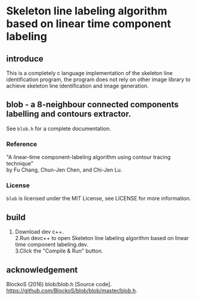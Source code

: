 # Skeleton line labeling algorithm based on linear time component labeling
## introduce
  This is a completely c language implementation of the skeleton line identification program, the program does not rely on other image library to achieve skeleton line identification and image generation.
## blob - a 8-neighbour connected components labelling and contours extractor.

See `blob.h` for a complete documentation.

### Reference ##
"A linear-time component-labeling algorithm using contour tracing technique"  
 by Fu Chang, Chun-Jen Chen, and Chi-Jen Lu.
### License ##
`blob` is licensed under the MIT License, see LICENSE for more information.
## build
1. Download dev c++.  
2.Run devc++ to open Skeleton line labeling algorithm based on linear time component labeling.dev.  
3.Click the "Compile & Run" button.  
## acknowledgement
BlockoS (2016) blob/blob.h [Source code]. https://github.com/BlockoS/blob/blob/master/blob.h.
